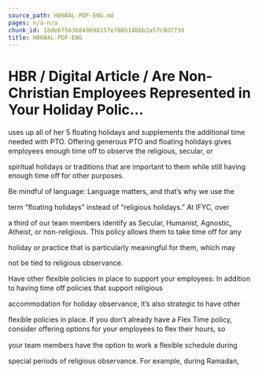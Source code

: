 ```yaml
---
source_path: H06N4L-PDF-ENG.md
pages: n/a-n/a
chunk_id: 18de6f5636849b98157e708514bbb2a57c0d773d
title: H06N4L-PDF-ENG
---
```

# HBR / Digital Article / Are Non-Christian Employees Represented in Your Holiday Polic…

uses up all of her 5 ﬂoating holidays and supplements the additional time needed with PTO. Oﬀering generous PTO and ﬂoating holidays gives employees enough time oﬀ to observe the religious, secular, or

spiritual holidays or traditions that are important to them while still having enough time oﬀ for other purposes.

Be mindful of language: Language matters, and that’s why we use the

term “ﬂoating holidays” instead of “religious holidays.” At IFYC, over

a third of our team members identify as Secular, Humanist, Agnostic, Atheist, or non-religious. This policy allows them to take time oﬀ for any

holiday or practice that is particularly meaningful for them, which may

not be tied to religious observance.

Have other ﬂexible policies in place to support your employees: In addition to having time oﬀ policies that support religious

accommodation for holiday observance, it’s also strategic to have other

ﬂexible policies in place. If you don’t already have a Flex Time policy, consider oﬀering options for your employees to ﬂex their hours, so

your team members have the option to work a ﬂexible schedule during

special periods of religious observance. For example, during Ramadan,
